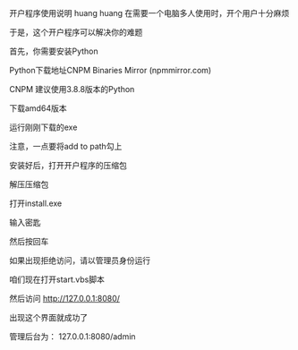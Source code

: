 开户程序使用说明
huang
huang
在需要一个电脑多人使用时，开个用户十分麻烦

于是，这个开户程序可以解决你的难题

首先，你需要安装Python

Python下载地址CNPM Binaries Mirror (npmmirror.com)



CNPM 建议使用3.8.8版本的Python

下载amd64版本

运行刚刚下载的exe


注意，一点要将add to path勾上

安装好后，打开开户程序的压缩包

解压压缩包

打开install.exe





输入密匙

然后按回车

如果出现拒绝访问，请以管理员身份运行



咱们现在打开start.vbs脚本

然后访问 http://127.0.0.1:8080/



出现这个界面就成功了

管理后台为： 127.0.0.1:8080/admin
